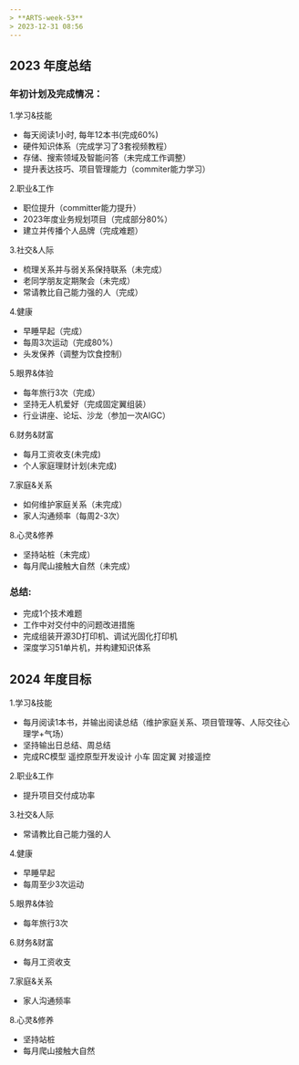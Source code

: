 ```yaml
---
> **ARTS-week-53**
> 2023-12-31 08:56
---
```


## 2023 年度总结
### 年初计划及完成情况：
1.学习&技能
- 每天阅读1小时, 每年12本书(完成60%)
- 硬件知识体系（完成学习了3套视频教程）
- 存储、搜索领域及智能问答（未完成工作调整）
- 提升表达技巧、项目管理能力（commiter能力学习）

2.职业&工作
- 职位提升（committer能力提升）
- 2023年度业务规划项目（完成部分80%）
- 建立并传播个人品牌（完成难题）

3.社交&人际
- 梳理关系并与弱关系保持联系（未完成）
- 老同学朋友定期聚会（未完成）
- 常请教比自己能力强的人（完成）

4.健康
- 早睡早起（完成）
- 每周3次运动（完成80%）
- 头发保养（调整为饮食控制）

5.眼界&体验
- 每年旅行3次（完成）
- 坚持无人机爱好（完成固定翼组装）
- 行业讲座、论坛、沙龙（参加一次AIGC）

6.财务&财富
- 每月工资收支(未完成)
- 个人家庭理财计划(未完成)

7.家庭&关系
- 如何维护家庭关系（未完成）
- 家人沟通频率（每周2-3次）

8.心灵&修养
- 坚持站桩（未完成）
- 每月爬山接触大自然（未完成）

### 总结: 
- 完成1个技术难题
- 工作中对交付中的问题改进措施
- 完成组装开源3D打印机、调试光固化打印机
- 深度学习51单片机，并构建知识体系

## 2024 年度目标

1.学习&技能
- 每月阅读1本书，并输出阅读总结（维护家庭关系、项目管理等、人际交往心理学+气场）
- 坚持输出日总结、周总结
- 完成RC模型 遥控原型开发设计 小车 固定翼 对接遥控 

2.职业&工作
- 提升项目交付成功率

3.社交&人际
- 常请教比自己能力强的人

4.健康
- 早睡早起
- 每周至少3次运动

5.眼界&体验
- 每年旅行3次

6.财务&财富
- 每月工资收支

7.家庭&关系
- 家人沟通频率

8.心灵&修养
- 坚持站桩
- 每月爬山接触大自然
